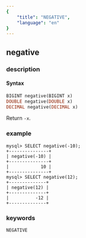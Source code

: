 ```yaml
---
{
    "title": "NEGATIVE",
    "language": "en"
}
---
```


<!-- 
Licensed to the Apache Software Foundation (ASF) under one
or more contributor license agreements.  See the NOTICE file
distributed with this work for additional information
regarding copyright ownership.  The ASF licenses this file
to you under the Apache License, Version 2.0 (the
"License"); you may not use this file except in compliance
with the License.  You may obtain a copy of the License at
  http://www.apache.org/licenses/LICENSE-2.0
Unless required by applicable law or agreed to in writing,
software distributed under the License is distributed on an
"AS IS" BASIS, WITHOUT WARRANTIES OR CONDITIONS OF ANY
KIND, either express or implied.  See the License for the
specific language governing permissions and limitations
under the License.
-->

## negative

### description
#### Syntax

```sql
BIGINT negative(BIGINT x)
DOUBLE negative(DOUBLE x)
DECIMAL negative(DECIMAL x)
```
Return `-x`.

### example

```
mysql> SELECT negative(-10);
+---------------+
| negative(-10) |
+---------------+
|            10 |
+---------------+
mysql> SELECT negative(12);
+--------------+
| negative(12) |
+--------------+
|          -12 |
+--------------+
```

### keywords
	NEGATIVE
